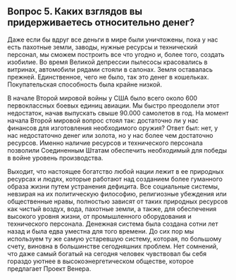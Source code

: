 ## Вопрос 5. Каких взглядов вы придерживаетесь относительно денег?

Даже если бы вдруг все деньги в мире были уничтожены, пока у нас есть пахотные земли, заводы, нужные ресурсы и технический персонал, мы сможем построить все что угодно и, более того, создать изобилие. Во время Великой депрессии пылесосы красовались в витринах, автомобили рядами стояли в салонах. Земля оставалась прежней. Единственное, чего не было, так это денег в кошельках. Покупательская способность была крайне низкой.

В начале Второй мировой войны у США было всего около 600 первоклассных боевых единиц авиации. Мы быстро преодолели этот недостаток, начав выпускать свыше 90.000 самолетов в год. На момент начала Второй мировой вопрос стоял так: достаточно ли у нас финансов для изготовления необходимого оружия? Ответ был: нет, у нас недостаточно денег или золота, но у нас более чем достаточно ресурсов. Именно наличие ресурсов и технического персонала позволили Соединенным Штатам обеспечить необходимый для победы в войне уровень производства.

Выходит, что настоящее богатство любой нации лежит в ее природных ресурсах и людях, которые работают над созданием более гуманного образа жизни путем устранения дефицита. Все социальные системы, невзирая на их политическую философию, религиозные убеждения или общественные нравы, полностью зависят от таких природных ресурсов как чистый воздух, вода, пахотные земли, а также, для обеспечения высокого уровня жизни, от промышленного оборудования и технического персонала. Денежная система была создана сотни лет назад и была едва уместна для того времени. До сих пор мы используем ту же самую устаревшую систему, которая, по большому счету, виновна в большинстве сегодняшних проблем. Нет сомнений, что даже самый богатый на сегодня человек чувствовал бы себя гораздо уютнее в высокоэнергетическом обществе, которое предлагает Проект Венера.